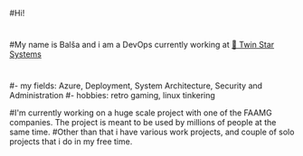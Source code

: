 #Hi!
#
#My name is Balša and i am a DevOps currently working at  [🌟 Twin Star Systems](https://twinstarsystems.com)
#
#- my fields: Azure, Deployment, System Architecture, Security and Administration 
#- hobbies: retro gaming, linux tinkering

#I'm currently working on a huge scale project with one of the FAAMG companies. The project is meant to be used by millions of people at the same time.
#Other than that i have various work projects, and couple of solo projects that i do in my free time.
